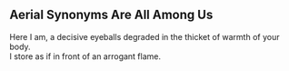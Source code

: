 Aerial Synonyms Are All Among Us
--------------------------------
Here I am, a decisive eyeballs degraded in the thicket of warmth of your body.  
I store as if in front of an arrogant flame.  
